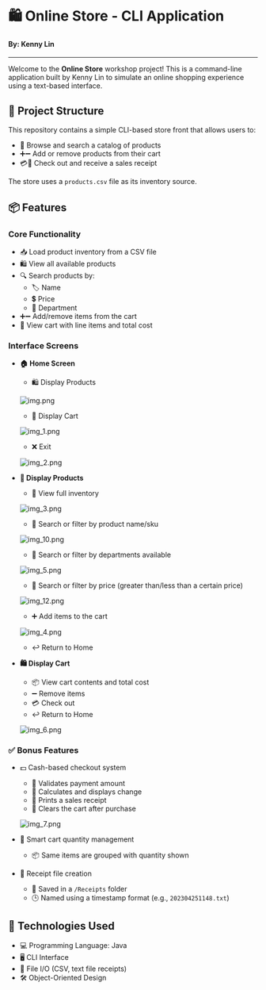 # 🛍️ Online Store - CLI Application
#### By: Kenny Lin

---

Welcome to the **Online Store** workshop project! This is a command-line application built by Kenny Lin to simulate an online shopping experience using a text-based interface.

## 📁 Project Structure

This repository contains a simple CLI-based store front that allows users to:

- 🛒 Browse and search a catalog of products
- ➕➖ Add or remove products from their cart
- 💳🧾 Check out and receive a sales receipt

The store uses a `products.csv` file as its inventory source.

## 📦 Features

### Core Functionality
- 📥 Load product inventory from a CSV file
- 🛍️ View all available products
- 🔍 Search products by:
    - 🏷️ Name
    - 💲 Price
    - 🏢 Department
- ➕➖ Add/remove items from the cart
- 🛒 View cart with line items and total cost

### Interface Screens
- **🏠 Home Screen**
  - 🛍️ Display Products
  
  ![img.png](img.png)

  - 🛒 Display Cart
  
  ![img_1.png](img_1.png)

  - ❌ Exit
  
  ![img_2.png](img_2.png)

- **🛒 Display Products**
  - 🏬 View full inventory
  
  ![img_3.png](img_3.png)
    
  - 🔎 Search or filter by product name/sku
  
  ![img_10.png](img_10.png)
  
  - 🔎 Search or filter by departments available
  
  ![img_5.png](img_5.png)

  - 🔎 Search or filter by price (greater than/less than a certain price)
  
  ![img_12.png](img_12.png)

  - ➕ Add items to the cart
  
  ![img_4.png](img_4.png)
  - ↩ Return to Home

- **🛍️ Display Cart**
    - 📦 View cart contents and total cost
    - ➖ Remove items
    - 💳 Check out
    - ↩ Return to Home
  
  ![img_6.png](img_6.png)

### ✅ Bonus Features
- 💵 Cash-based checkout system
    - 🧾 Validates payment amount
    - 💸 Calculates and displays change
    - 🧾 Prints a sales receipt
    - 🧹 Clears the cart after purchase
  
  ![img_7.png](img_7.png)

- 🛒 Smart cart quantity management
    - 📦 Same items are grouped with quantity shown
- 📝 Receipt file creation
    - 📂 Saved in a `/Receipts` folder
    - 🕒 Named using a timestamp format (e.g., `202304251148.txt`)

## 🧰 Technologies Used

- 💻 Programming Language: Java
- 🖥️ CLI Interface
- 📄 File I/O (CSV, text file receipts)
- 🛠️ Object-Oriented Design